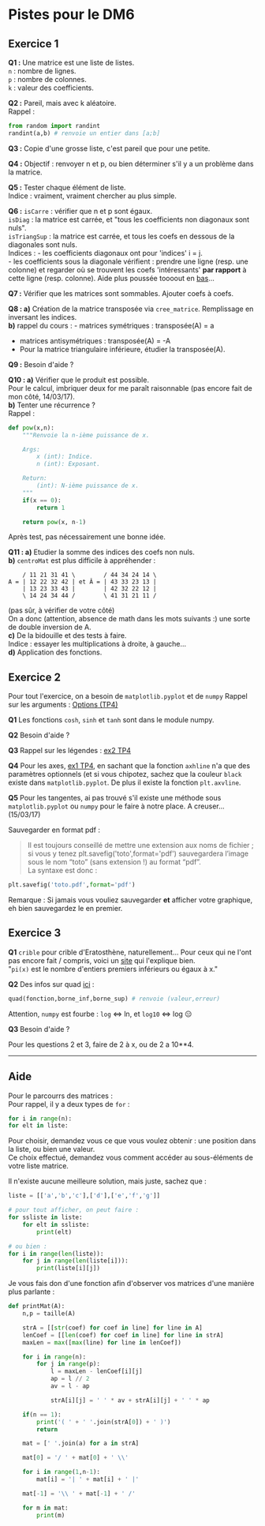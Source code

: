 # Pistes pour le DM6

## Exercice 1

**Q1 :** Une matrice est une liste de listes.  
`n` : nombre de lignes.  
`p` : nombre de colonnes.  
`k` : valeur des coefficients.  

**Q2 :** Pareil, mais avec k aléatoire.  
Rappel :
```python
from random import randint
randint(a,b) # renvoie un entier dans [a;b]
```

**Q3 :** Copie d'une grosse liste, c'est pareil que pour une petite.

**Q4 :** Objectif : renvoyer n et p, ou bien déterminer s'il y a un problème dans la matrice.

**Q5 :** Tester chaque élément de liste.  
Indice : vraiment, vraiment chercher au plus simple.

**Q6 :** `isCarre` : vérifier que n et p sont égaux.  
`isDiag` : la matrice est carrée, et "tous les coefficients non diagonaux sont nuls".  
`isTriangSup` : la matrice est carrée, et tous les coefs en dessous de la diagonales sont nuls.  
Indices :   - les coefficients diagonaux ont pour 'indices' i = j.  
            - les coefficients sous la diagonale vérifient :
    prendre une ligne (resp. une colonne) et regarder où se trouvent les coefs 'intéressants' **par rapport** à cette ligne (resp. colonne).
Aide plus poussée toooout en [bas](https://github.com/CaptainTheDelta/PTSI/tree/master/Info/DM#aide)...

**Q7 :** Vérifier que les matrices sont sommables. Ajouter coefs à coefs.

**Q8 : a)** Création de la matrice transposée via `cree_matrice`. Remplissage en inversant les indices.  
**b)** rappel du cours : - matrices symétriques : transposée(A) = a  
- matrices antisymétriques : transposée(A) = -A  
- Pour la matrice triangulaire inférieure, étudier la transposée(A).

**Q9 :** Besoin d'aide ?

**Q10 : a)** Vérifier que le produit est possible.  
Pour le calcul, imbriquer deux for me paraît raisonnable (pas encore fait de mon côté, 14/03/17).  
**b)** Tenter une récurrence ?  
Rappel :  
```python
def pow(x,n):
    """Renvoie la n-ième puissance de x.

    Args:
        x (int): Indice.
        n (int): Exposant.

    Return:
        (int): N-ième puissance de x.
    """
    if(x == 0):
        return 1

    return pow(x, n-1)
```
Après test, pas nécessairement une bonne idée.

**Q11 : a)** Etudier la somme des indices des coefs non nuls.  
**b)** `centroMat` est plus difficile à appréhender :
```
    / 11 21 31 41 \        / 44 34 24 14 \
A = | 12 22 32 42 | et Â = | 43 33 23 13 |
    | 13 23 33 43 |        | 42 32 22 12 |
    \ 14 24 34 44 /        \ 41 31 21 11 /
```
(pas sûr, à vérifier de votre côté)  
On a donc (attention, absence de math dans les mots suivants :) une sorte de double inversion de A.  
**c)** De la bidouille et des tests à faire.  
Indice : essayer les multiplications à droite, à gauche...  
**d)** Application des fonctions.

## Exercice 2

Pour tout l'exercice, on a besoin de `matplotlib.pyplot` et de `numpy`
Rappel sur les arguments : [Options (TP4)](http://jstiker.free.fr/TP4.html#des-options)

**Q1** Les fonctions `cosh`, `sinh` et `tanh` sont dans le module numpy.

**Q2** Besoin d'aide ?

**Q3** Rappel sur les légendes : [ex2 TP4](https://github.com/CaptainTheDelta/PTSI/blob/master/Info/TP/TP4/TP4%20-%20Ex02.py)

**Q4** Pour les axes, [ex1 TP4](https://github.com/CaptainTheDelta/PTSI/blob/master/Info/TP/TP4/TP4%20-%20Ex01.py), en sachant que la fonction `axhline` n'a que des paramètres optionnels (et si vous chipotez, sachez que la couleur `black` existe dans `matplotlib.pyplot`. De plus il existe la fonction `plt.axvline`.

**Q5** Pour les tangentes, ai pas trouvé s'il existe une méthode sous `matplotlib.pyplot` ou `numpy` pour le faire à notre place. A creuser... (15/03/17)

Sauvegarder en format pdf :
> Il est toujours conseillé de mettre une extension aux noms de fichier ; si vous y tenez plt.savefig('toto',format='pdf') sauvegardera l’image sous le nom “toto” (sans extension !) au format “pdf”.  
La syntaxe est donc :
```python
plt.savefig('toto.pdf',format='pdf')
```
Remarque : Si jamais vous vouliez sauvegarder **et** afficher votre graphique, eh bien sauvegardez le en premier.

## Exercice 3

**Q1** `crible` pour crible d'Eratosthène, naturellement... Pour ceux qui ne l'ont pas encore fait / compris, voici un [site](http://www.math93.com/index.php/histoire-des-maths/notions-et-theoremes/186-crible-d-eratosthene) qui l'explique bien.  
"`pi(x)` est le nombre d'entiers premiers inférieurs ou égaux à x."

**Q2** Des infos sur quad [ici](http://www.science-emergence.com/Articles/Calculer-une-int%C3%A9grale-simple-avec-python/) :
```python
quad(fonction,borne_inf,borne_sup) # renvoie (valeur,erreur)
```
Attention, `numpy` est fourbe : `log` <=> ln, et `log10` <=> log :expressionless:

**Q3** Besoin d'aide ?

Pour les questions 2 et 3, faire de 2 à x, ou de 2 a 10\**4.

---


## Aide

Pour le parcourrs des matrices :  
Pour rappel, il y a deux types de `for` :
```python
for i in range(n):
for elt in liste:
```
Pour choisir, demandez vous ce que vous voulez obtenir : une position dans la liste, ou bien une valeur.  
Ce choix effectué, demandez vous comment accéder au sous-éléments de votre liste matrice.

Il n'existe aucune meilleure solution, mais juste, sachez que :
```python
liste = [['a','b','c'],['d'],['e','f','g']]

# pour tout afficher, on peut faire :
for ssliste in liste:
    for elt in ssliste:
        print(elt)

# ou bien :
for i in range(len(liste)):
    for j in range(len(liste[i])):
        print(liste[i][j])
```




Je vous fais don d'une fonction afin d'observer vos matrices d'une manière plus parlante :
```python
def printMat(A):
    n,p = taille(A)

    strA = [[str(coef) for coef in line] for line in A]
    lenCoef = [[len(coef) for coef in line] for line in strA]
    maxLen = max([max(line) for line in lenCoef])

    for i in range(n):
        for j in range(p):
            l = maxLen - lenCoef[i][j]
            ap = l // 2
            av = l - ap

            strA[i][j] = ' ' * av + strA[i][j] + ' ' * ap

    if(n == 1):
        print('( ' + ' '.join(strA[0]) + ' )')
        return

    mat = [' '.join(a) for a in strA]

    mat[0] = '/ ' + mat[0] + ' \\'

    for i in range(1,n-1):
        mat[i] = '| ' + mat[i] + ' |'

    mat[-1] = '\\ ' + mat[-1] + ' /'

    for m in mat:
        print(m)
```
